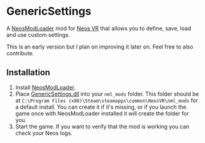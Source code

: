 # GenericSettings

A [NeosModLoader](https://github.com/zkxs/NeosModLoader) mod for [Neos VR](https://neos.com/) that allows you to define, save, load and use custom settings.

This is an early version but I plan on improving it later on. Feel free to also contribute.

## Installation
1. Install [NeosModLoader](https://github.com/zkxs/NeosModLoader).
2. Place [GenericSettings.dll](https://github.com/Toxic-Cookie/GenericSettings/releases/latest/download/GenericSettings.dll) into your `nml_mods` folder. This folder should be at `C:\Program Files (x86)\Steam\steamapps\common\NeosVR\nml_mods` for a default install. You can create it if it's missing, or if you launch the game once with NeosModLoader installed it will create the folder for you.
3. Start the game. If you want to verify that the mod is working you can check your Neos logs.
